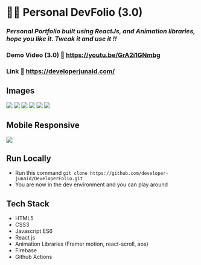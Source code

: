 # 👨‍💻 Personal DevFolio (3.0)

### _Personal Portfolio built using ReactJs, and Animation libraries, hope you like it. Tweak it and use it !!_

### Demo Video (3.0) :link: https://youtu.be/GrA2i1GNmbg

### Link :link: https://developerjunaid.com/

## Images

<img src='./project_images/home.png' />
<img src='./project_images/navbar.png' />
<img src='./project_images/services.png' />
<img src='./project_images/portfolio.png' />
<img src='./project_images/testimonials.png' />
<img src='./project_images/contact.png' />

## Mobile Responsive

<img src='./project_images/mobile.png' />

## Run Locally

- Run this command `git clone https://github.com/developer-junaid/DeveloperFolio.git`
- You are now in the dev environment and you can play around

## Tech Stack

- HTML5
- CSS3
- Javascript ES6
- React js
- Animation Libraries (Framer motion, react-scroll, aos)
- Firebase
- Github Actions
